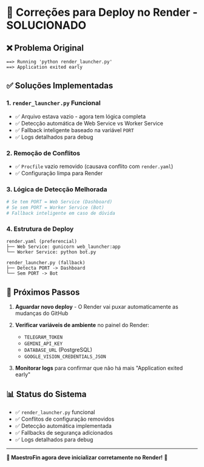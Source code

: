 # 🚀 Correções para Deploy no Render - SOLUCIONADO

## ❌ **Problema Original**
```
==> Running 'python render_launcher.py'
==> Application exited early
```

## ✅ **Soluções Implementadas**

### 1. **`render_launcher.py` Funcional**
- ✅ Arquivo estava vazio - agora tem lógica completa
- ✅ Detecção automática de Web Service vs Worker Service
- ✅ Fallback inteligente baseado na variável `PORT`
- ✅ Logs detalhados para debug

### 2. **Remoção de Conflitos**
- ✅ `Procfile` vazio removido (causava conflito com `render.yaml`)
- ✅ Configuração limpa para Render

### 3. **Lógica de Detecção Melhorada**
```python
# Se tem PORT = Web Service (Dashboard)
# Se sem PORT = Worker Service (Bot)
# Fallback inteligente em caso de dúvida
```

### 4. **Estrutura de Deploy**
```
render.yaml (preferencial)
├── Web Service: gunicorn web_launcher:app
└── Worker Service: python bot.py

render_launcher.py (fallback)
├── Detecta PORT -> Dashboard
└── Sem PORT -> Bot
```

## 🎯 **Próximos Passos**

1. **Aguardar novo deploy** - O Render vai puxar automaticamente as mudanças do GitHub
2. **Verificar variáveis de ambiente** no painel do Render:
   - `TELEGRAM_TOKEN`
   - `GEMINI_API_KEY`
   - `DATABASE_URL` (PostgreSQL)
   - `GOOGLE_VISION_CREDENTIALS_JSON`

3. **Monitorar logs** para confirmar que não há mais "Application exited early"

## 📊 **Status do Sistema**
- ✅ `render_launcher.py` funcional
- ✅ Conflitos de configuração removidos
- ✅ Detecção automática implementada
- ✅ Fallbacks de segurança adicionados
- ✅ Logs detalhados para debug

---
**🎼 MaestroFin agora deve inicializar corretamente no Render!** 🚀
